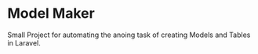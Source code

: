 # Model Maker
Small Project for automating the anoing task of creating Models and Tables in Laravel.
